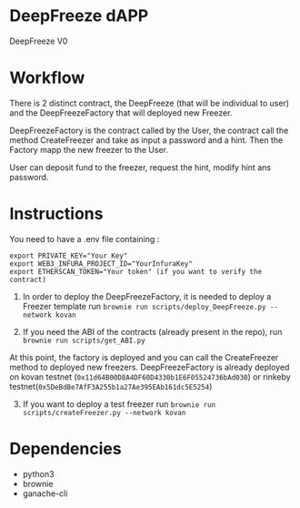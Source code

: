 # DeepFreeze dAPP

DeepFreeze V0

# Workflow

There is 2 distinct contract, the DeepFreeze (that will be individual to user) and the DeepFreezeFactory that will deployed new Freezer.

DeepFreezeFactory is the contract called by the User, the contract call the method CreateFreezer and take as input a password and a hint. Then the Factory mapp the new freezer to the User. 

User can deposit fund to the freezer, request the hint, modify hint ans password.


# Instructions

You need to have a .env file containing : 


``` 
export PRIVATE_KEY="Your Key"
export WEB3_INFURA_PROJECT_ID="YourInfuraKey"
export ETHERSCAN_TOKEN="Your token" (if you want to verify the contract)

```

1) In order to deploy the DeepFreezeFactory, it is needed to deploy a Freezer template
run ``` brownie run scripts/deploy_DeepFreeze.py --network kovan ```

2) If you need the ABI of the contracts (already present in the repo), run ``` brownie run scripts/get_ABI.py ```

At this point, the factory is deployed and you can call the CreateFreezer method to deployed new freezers.
DeepFreezeFactory is already deployed on kovan testnet (``` 0x11d64B00D8A4DF60D4330b1E6F05524736bAd030 ```) or rinkeby testnet(``` 0x5DeBdBe7AfF3A255b1a27Ae395EAb161dc5E5254 ```)


3) If you want to deploy a test freezer run ``` brownie run scripts/createFreezer.py --network kovan ```

# Dependencies
 - python3 
 - brownie
 - ganache-cli

